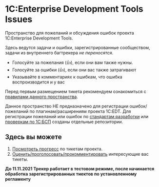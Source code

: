 # 1C:Enterprise Development Tools Issues
Пространство для пожеланий и обсуждения ошибок проекта 1C:Enterprise Development Tools.

Здесь ведутся задачи и ошибки, зарегистрированные сообществом, задачи из внутреннего багтрекера *не переносятся*.
- Голосуйте за пожелания (:+1:), если они вам также нужны.
- Голосуйте за ошибки (:+1:), если они вас также затрагивают
- Указывайте в комментариях к ошибкам, что ошибка воспроизводится и у вас

Перед первым размещением тикета рекомендуем ознакомиться с [правилами данного пространства](REGULATIONS.md).

Данное пространство НЕ предназначено для регистрации ошибок/пожеланий по плагинам/расширениям проекта 1С:EDT. 
Для регистрации пожеланий или ошибок по [стандартам разработки](https://github.com/1C-Company/v8-code-style) или [проверкам по 1С:БСП](https://github.com/1C-Company/ssl-support) созданы отдельные репозитории.

## Здесь вы можете

1. [Посмотреть прогресс](https://github.com/1C-Company/1c-edt-issues/projects/1) по тикетам проекта.
2. [Оценить/проголосовать/прокомментировать](https://github.com/1C-Company/1c-edt-issues/issues) интересующие вас тикеты.

**До 11.11.2021 Трекер работает в тестовом режиме, после начинается обработка зарегистрированных тиектов по установленному регламенту**
